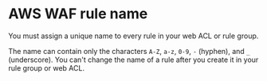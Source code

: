 # AWS WAF rule name<a name="waf-rule-name"></a>

You must assign a unique name to every rule in your web ACL or rule group\. 

The name can contain only the characters `A-Z`, `a-z`, `0-9`, `-` \(hyphen\), and `_` \(underscore\)\. You can't change the name of a rule after you create it in your rule group or web ACL\.